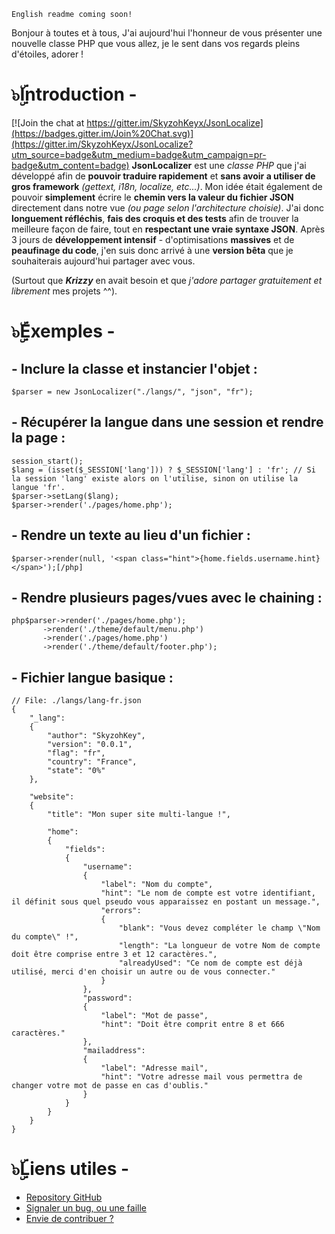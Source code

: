 `English readme coming soon!`

Bonjour à toutes et à tous,
J'ai aujourd'hui l'honneur de vous présenter une nouvelle classe PHP que vous allez, je le sent dans vos regards pleins d'étoiles, adorer !

# **๖ۣۜIntroduction -**

[![Join the chat at https://gitter.im/SkyzohKeyx/JsonLocalize](https://badges.gitter.im/Join%20Chat.svg)](https://gitter.im/SkyzohKeyx/JsonLocalize?utm_source=badge&utm_medium=badge&utm_campaign=pr-badge&utm_content=badge)
**JsonLocalizer** est une *classe PHP* que j'ai développé afin de **pouvoir traduire rapidement** et **sans avoir a utiliser de gros framework** *(gettext, i18n, localize, etc...)*. Mon idée était également de pouvoir **simplement** écrire le **chemin vers la valeur du fichier JSON** directement dans notre vue *(ou page selon l'architecture choisie)*. J'ai donc **longuement réfléchis**, **fais des croquis et des tests** afin de trouver la meilleure façon de faire, tout en **respectant une vraie syntaxe JSON**. Après 3 jours de **développement intensif** - d'optimisations **massives** et de **peaufinage du code**, j'en suis donc arrivé à une **version bêta** que je souhaiterais aujourd'hui partager avec vous.

(Surtout que ***Krizzy*** en avait besoin et que *j'adore partager gratuitement et librement* mes projets ^^).

# **๖ۣۜExemples -**
## - Inclure la classe et instancier l'objet :

    $parser = new JsonLocalizer("./langs/", "json", "fr");

## - Récupérer la langue dans une session et rendre la page :

    session_start();
    $lang = (isset($_SESSION['lang'])) ? $_SESSION['lang'] : 'fr'; // Si la session 'lang' existe alors on l'utilise, sinon on utilise la langue 'fr'.
    $parser->setLang($lang);
    $parser->render('./pages/home.php');

## - Rendre un texte au lieu d'un fichier :

    $parser->render(null, '<span class="hint">{home.fields.username.hint}</span>');[/php]

## - Rendre plusieurs pages/vues avec le chaining :

    php$parser->render('./pages/home.php');
           ->render('./theme/default/menu.php')
           ->render('./pages/home.php')
           ->render('./theme/default/footer.php');

## - Fichier langue basique :

    // File: ./langs/lang-fr.json
    {
        "_lang":
        {
            "author": "SkyzohKey",
            "version": "0.0.1",
            "flag": "fr",
            "country": "France",
            "state": "0%"
        },

        "website":
        {
            "title": "Mon super site multi-langue !",

            "home":
            {
                "fields":
                {
                    "username":
                    {
                        "label": "Nom du compte",
                        "hint": "Le nom de compte est votre identifiant, il définit sous quel pseudo vous apparaissez en postant un message.",
                        "errors":
                        {
                            "blank": "Vous devez compléter le champ \"Nom du compte\" !",
                            "length": "La longueur de votre Nom de compte doit être comprise entre 3 et 12 caractères.",
                            "alreadyUsed": "Ce nom de compte est déjà utilisé, merci d'en choisir un autre ou de vous connecter."
                        }
                    },
                    "password":
                    {
                        "label": "Mot de passe",
                        "hint": "Doit être comprit entre 8 et 666 caractères."
                    },
                    "mailaddress":
                    {
                        "label": "Adresse mail",
                        "hint": "Votre adresse mail vous permettra de changer votre mot de passe en cas d'oublis."
                    }
                }
            }
        }
    }

# **๖ۣۜLiens utiles -**

*  [Repository GitHub](https://github.com/SkyzohKeyx/JsonLocalize/)
*  [Signaler un bug, ou une faille](https://github.com/SkyzohKeyx/JsonLocalize/issues/)
*  [Envie de contribuer ?](https://github.com/SkyzohKeyx/JsonLocalize/fork/)
